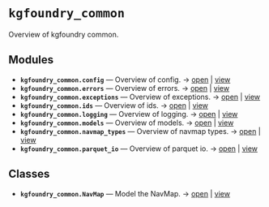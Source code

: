 # `kgfoundry_common`

Overview of kgfoundry common.

<!-- START doctoc generated TOC please keep comment here to allow auto update -->
<!-- END doctoc generated TOC please keep comment here to allow auto update -->

## Modules

- **`kgfoundry_common.config`** — Overview of config. → [open](vscode://file//workspace/kgfoundry/src/kgfoundry_common/config.py:1:1) | [view](https://github.com/your-org/your-repo/blob/46a51f319338d544a6cfb6b7491a80695ba1dfde/src/kgfoundry_common/config.py#L1)
- **`kgfoundry_common.errors`** — Overview of errors. → [open](vscode://file//workspace/kgfoundry/src/kgfoundry_common/errors.py:1:1) | [view](https://github.com/your-org/your-repo/blob/46a51f319338d544a6cfb6b7491a80695ba1dfde/src/kgfoundry_common/errors.py#L1)
- **`kgfoundry_common.exceptions`** — Overview of exceptions. → [open](vscode://file//workspace/kgfoundry/src/kgfoundry_common/exceptions.py:1:1) | [view](https://github.com/your-org/your-repo/blob/46a51f319338d544a6cfb6b7491a80695ba1dfde/src/kgfoundry_common/exceptions.py#L1)
- **`kgfoundry_common.ids`** — Overview of ids. → [open](vscode://file//workspace/kgfoundry/src/kgfoundry_common/ids.py:1:1) | [view](https://github.com/your-org/your-repo/blob/46a51f319338d544a6cfb6b7491a80695ba1dfde/src/kgfoundry_common/ids.py#L1)
- **`kgfoundry_common.logging`** — Overview of logging. → [open](vscode://file//workspace/kgfoundry/src/kgfoundry_common/logging.py:1:1) | [view](https://github.com/your-org/your-repo/blob/46a51f319338d544a6cfb6b7491a80695ba1dfde/src/kgfoundry_common/logging.py#L1)
- **`kgfoundry_common.models`** — Overview of models. → [open](vscode://file//workspace/kgfoundry/src/kgfoundry_common/models.py:1:1) | [view](https://github.com/your-org/your-repo/blob/46a51f319338d544a6cfb6b7491a80695ba1dfde/src/kgfoundry_common/models.py#L1)
- **`kgfoundry_common.navmap_types`** — Overview of navmap types. → [open](vscode://file//workspace/kgfoundry/src/kgfoundry_common/navmap_types.py:1:1) | [view](https://github.com/your-org/your-repo/blob/46a51f319338d544a6cfb6b7491a80695ba1dfde/src/kgfoundry_common/navmap_types.py#L1)
- **`kgfoundry_common.parquet_io`** — Overview of parquet io. → [open](vscode://file//workspace/kgfoundry/src/kgfoundry_common/parquet_io.py:1:1) | [view](https://github.com/your-org/your-repo/blob/46a51f319338d544a6cfb6b7491a80695ba1dfde/src/kgfoundry_common/parquet_io.py#L1)

## Classes

- **`kgfoundry_common.NavMap`** — Model the NavMap. → [open](vscode://file//workspace/kgfoundry/src/kgfoundry_common/navmap_types.py:60:1) | [view](https://github.com/your-org/your-repo/blob/46a51f319338d544a6cfb6b7491a80695ba1dfde/src/kgfoundry_common/navmap_types.py#L60-L79)
<!-- agent:readme v1 sha:46a51f319338d544a6cfb6b7491a80695ba1dfde content:336629b58705 -->
